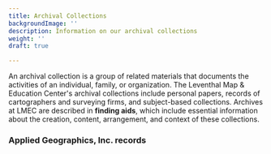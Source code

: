 ```yaml
---
title: Archival Collections
backgroundImage: ''
description: Information on our archival collections
weight: ''
draft: true

---
```


An archival collection is a group of related materials that documents the activities of an individual, family, or organization. The Leventhal Map & Education Center's archival collections include personal papers, records of cartographers and surveying firms, and subject-based collections. Archives at LMEC are described in **finding aids**, which include essential information about the creation, content, arrangement, and context of these collections. 

### Applied Geographics, Inc. records
